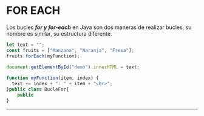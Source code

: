 # FOR EACH

Los bucles ***for y for-each*** en Java son dos maneras de realizar bucles, su nombre es similar, su estructura diferente.

```js
let text = "";
const fruits = ["Manzana", "Naranja", "Fresa"];
fruits.forEach(myFunction);

document.getElementById("demo").innerHTML = text;
 
function myFunction(item, index) {
  text += index + ": " + item + "<br>"; 
}public class BucleFor{
	public
}
```



------

## 

